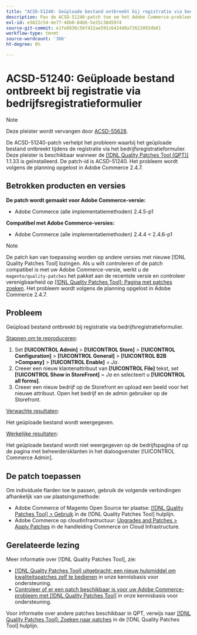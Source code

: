 ```yaml
---
title: "ACSD-51240: Geüploade bestand ontbreekt bij registratie via bedrijfsregistratieformulier"
description: Pas de ACSD-51240-patch toe om het Adobe Commerce-probleem op te lossen waarbij het geüploade bestand ontbreekt tijdens de registratie via het bedrijfsregistratieformulier.
exl-id: e5822c54-4e77-46b0-84b6-5e25c3845974
source-git-commit: e1fe8936c56f422ae591c6424d8a72621093db81
workflow-type: tm+mt
source-wordcount: '366'
ht-degree: 0%

---
```


# ACSD-51240: Geüploade bestand ontbreekt bij registratie via bedrijfsregistratieformulier

>[!NOTE]
>
>Deze pleister wordt vervangen door [ACSD-55628](/help/support-tools/patches-available-in-qpt-tool/v1-1-42/acsd-55628-upload-file-company-registration-form-replace-file-customer-attribute-storefront.md).

De ACSD-51240-patch verhelpt het probleem waarbij het geüploade bestand ontbreekt tijdens de registratie via het bedrijfsregistratieformulier. Deze pleister is beschikbaar wanneer de [[!DNL Quality Patches Tool (QPT)]](/help/announcements/adobe-commerce-announcements/magento-quality-patches-released-new-tool-to-self-serve-quality-patches.md) 1.1.33 is geïnstalleerd. De patch-id is ACSD-51240. Het probleem wordt volgens de planning opgelost in Adobe Commerce 2.4.7.

## Betrokken producten en versies

**De patch wordt gemaakt voor Adobe Commerce-versie:**

* Adobe Commerce (alle implementatiemethoden) 2.4.5-p1

**Compatibel met Adobe Commerce-versies:**

* Adobe Commerce (alle implementatiemethoden) 2.4.4 &lt; 2.4.6-p1

>[!NOTE]
>
>De patch kan van toepassing worden op andere versies met nieuwe [!DNL Quality Patches Tool] lozingen. Als u wilt controleren of de patch compatibel is met uw Adobe Commerce-versie, werkt u de `magento/quality-patches` het pakket aan de recentste versie en controleer verenigbaarheid op [[!DNL Quality Patches Tool]: Pagina met patches zoeken](<https://experienceleague.adobe.com/tools/commerce-quality-patches/index.html>). Het probleem wordt volgens de planning opgelost in Adobe Commerce 2.4.7.

## Probleem

Geüpload bestand ontbreekt bij registratie via bedrijfsregistratieformulier.

<u>Stappen om te reproduceren</u>:

1. Set **[!UICONTROL Admin]** > **[!UICONTROL Store]** > **[!UICONTROL Configuration]** > **[!UICONTROL General]** > **[!UICONTROL B2B >Company]** > **[!UICONTROL Enable]** = *Ja*.
1. Creeer een nieuw klantenattribuut van **[!UICONTROL File]** tekst, set **[!UICONTROL Show in StoreFront]** = *Ja* en selecteert u **[!UICONTROL all forms]**.
1. Creeer een nieuw bedrijf op de Storefront en upload een beeld voor het nieuwe attribuut.
Open het bedrijf en de admin gebruiker op de Storefront.

<u>Verwachte resultaten</u>:

Het geüploade bestand wordt weergegeven.

<u>Werkelijke resultaten</u>:

Het geüploade bestand wordt niet weergegeven op de bedrijfspagina of op de pagina met beheerdersklanten in het dialoogvenster [!UICONTROL Commerce Admin].

## De patch toepassen

Om individuele flarden toe te passen, gebruik de volgende verbindingen afhankelijk van uw plaatsingsmethode:

* Adobe Commerce of Magento Open Source ter plaatse: [[!DNL Quality Patches Tool] > Gebruik](https://experienceleague.adobe.com/docs/commerce-operations/tools/quality-patches-tool/usage.html) in de [!DNL Quality Patches Tool] hulplijn.
* Adobe Commerce op cloudinfrastructuur: [Upgrades and Patches > Apply Patches](https://experienceleague.adobe.com/docs/commerce-cloud-service/user-guide/develop/upgrade/apply-patches.html) in de handleiding Commerce on Cloud Infrastructure.

## Gerelateerde lezing

Meer informatie over [!DNL Quality Patches Tool], zie:

* [[!DNL Quality Patches Tool] uitgebracht: een nieuw hulpmiddel om kwaliteitspatches zelf te bedienen](/help/announcements/adobe-commerce-announcements/magento-quality-patches-released-new-tool-to-self-serve-quality-patches.md) in onze kennisbasis voor ondersteuning.
* [Controleer of er een patch beschikbaar is voor uw Adobe Commerce-probleem met [!DNL Quality Patches Tool]](/help/support-tools/patches-available-in-qpt-tool/check-patch-for-magento-issue-with-magento-quality-patches.md) in onze kennisbasis voor ondersteuning.

Voor informatie over andere patches beschikbaar in QPT, verwijs naar [[!DNL Quality Patches Tool]: Zoeken naar patches](https://experienceleague.adobe.com/tools/commerce-quality-patches/index.html) in de [!DNL Quality Patches Tool] hulplijn.
